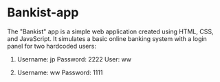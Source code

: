 # Bankist-app
 The "Bankist" app is a simple web application created using HTML, CSS, and JavaScript. It simulates a basic online banking system with a login panel for two hardcoded users:
1) Username: jp
   Password: 2222
   User: ww

2) Username: ww
   Password: 1111
